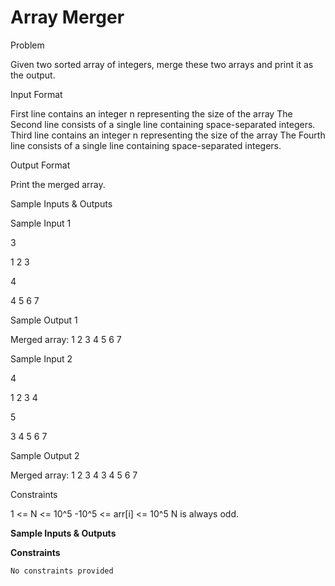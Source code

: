
# Array Merger

Problem





Given two sorted array of integers, merge these two arrays and print it as the output.





Input Format



First line contains an integer n representing the size of the array The Second line consists of a single line containing space-separated integers. Third line contains an integer n representing the size of the array The Fourth line consists of a single line containing space-separated integers.





Output Format



Print the merged array.





Sample Inputs & Outputs



Sample Input 1

3

1 2 3

4

4 5 6 7



Sample Output 1

Merged array: 1 2 3 4 5 6 7







Sample Input 2

4

1 2 3 4

5

3 4 5 6 7



Sample Output 2

Merged array: 1 2 3 4 3 4 5 6 7







Constraints



1 <= N <= 10^5 -10^5 <= arr[i] <= 10^5 N is always odd.







**Sample Inputs & Outputs**



**Constraints**

```
No constraints provided
```